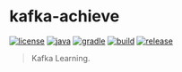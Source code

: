 # kafka-achieve

[![license](https://img.shields.io/badge/license-MIT-green.svg?style=flat&logo=github)](https://www.mit-license.org)
[![java](https://img.shields.io/badge/java-1.8-brightgreen.svg?style=flat&logo=java)](https://www.oracle.com/java/technologies/javase-downloads.html)
[![gradle](https://img.shields.io/badge/gradle-6.3-brightgreen.svg?style=flat&logo=gradle)](https://docs.gradle.org/6.3/userguide/installation.html)
[![build](https://github.com/aaric/kafka-achieve/workflows/build/badge.svg)](https://github.com/aaric/kafka-achieve/actions)
[![release](https://img.shields.io/badge/release-0.0.1-blue.svg)](https://github.com/aaric/kafka-achieve/releases)

> Kafka Learning.
